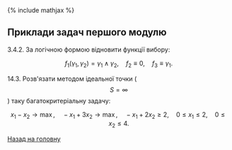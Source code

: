 <!-- 14.05 -->
{% include mathjax %}

## Приклади задач першого модулю

3.4.2. За логічною формою відновити функції вибору:

$$
f_1(\gamma_1, \gamma_2) = \gamma_1 \land \gamma_2, \quad f_2 \equiv 0, \quad f_3 \equiv \gamma_1.
$$

14.3. Розв'язати методом ідеальної точки ($$S = \infty$$) таку багатокритеріальну задачу:

$$
x_1 - x_2 \to \max, \quad - x_1 + 3 x_2 \to \max, \quad - x_1 + 2 x_2 \ge 2, \quad 0 \le x_1 \le 2, \quad 0 \le x_2 \le 4.
$$


[Назад на головну](../../README.md)

